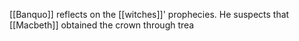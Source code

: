 [[Banquo]] reflects on the [[witches]]' prophecies. He suspects that [[Macbeth]] obtained the crown through trea